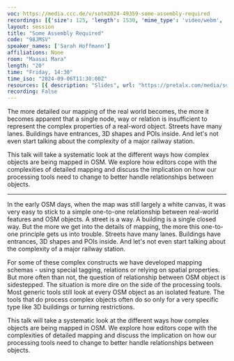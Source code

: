 ```yaml
---
voc: https://media.ccc.de/v/sotm2024-49359-some-assembly-required
recordings: [{'size': 125, 'length': 1530, 'mime_type': 'video/webm', 'language': 'eng', 'filename': 'sotm2024-49359-eng-Some_Assembly_Required_webm-hd.webm', 'state': 'new', 'folder': 'webm-hd', 'high_quality': True, 'width': 1920, 'height': 1080, 'updated_at': '2024-11-02T15:01:44.449+01:00', 'recording_url': 'https://cdn.media.ccc.de/events/sotm/2024/webm-hd/sotm2024-49359-eng-Some_Assembly_Required_webm-hd.webm', 'url': 'https://api.media.ccc.de/public/recordings/81306', 'event_url': 'https://api.media.ccc.de/public/events/6ba0affe-8abc-5c98-ac72-e4348cae827e', 'conference_url': 'https://api.media.ccc.de/public/conferences/sotm2024'}, {'size': 60, 'length': 1530, 'mime_type': 'video/webm', 'language': 'eng', 'filename': 'sotm2024-49359-eng-Some_Assembly_Required_webm-sd.webm', 'state': 'new', 'folder': 'webm-sd', 'high_quality': False, 'width': 720, 'height': 576, 'updated_at': '2024-11-02T14:51:04.047+01:00', 'recording_url': 'https://cdn.media.ccc.de/events/sotm/2024/webm-sd/sotm2024-49359-eng-Some_Assembly_Required_webm-sd.webm', 'url': 'https://api.media.ccc.de/public/recordings/81305', 'event_url': 'https://api.media.ccc.de/public/events/6ba0affe-8abc-5c98-ac72-e4348cae827e', 'conference_url': 'https://api.media.ccc.de/public/conferences/sotm2024'}, {'size': 42, 'length': 1530, 'mime_type': 'video/mp4', 'language': 'eng', 'filename': 'sotm2024-49359-eng-Some_Assembly_Required_sd.mp4', 'state': 'new', 'folder': 'h264-sd', 'high_quality': False, 'width': 720, 'height': 576, 'updated_at': '2024-11-02T14:33:56.131+01:00', 'recording_url': 'https://cdn.media.ccc.de/events/sotm/2024/h264-sd/sotm2024-49359-eng-Some_Assembly_Required_sd.mp4', 'url': 'https://api.media.ccc.de/public/recordings/81304', 'event_url': 'https://api.media.ccc.de/public/events/6ba0affe-8abc-5c98-ac72-e4348cae827e', 'conference_url': 'https://api.media.ccc.de/public/conferences/sotm2024'}, {'size': 23, 'length': 1530, 'mime_type': 'audio/mpeg', 'language': 'eng', 'filename': 'sotm2024-49359-eng-Some_Assembly_Required_mp3.mp3', 'state': 'new', 'folder': 'mp3', 'high_quality': False, 'width': 0, 'height': 0, 'updated_at': '2024-11-02T14:32:02.747+01:00', 'recording_url': 'https://cdn.media.ccc.de/events/sotm/2024/mp3/sotm2024-49359-eng-Some_Assembly_Required_mp3.mp3', 'url': 'https://api.media.ccc.de/public/recordings/81303', 'event_url': 'https://api.media.ccc.de/public/events/6ba0affe-8abc-5c98-ac72-e4348cae827e', 'conference_url': 'https://api.media.ccc.de/public/conferences/sotm2024'}, {'size': 114, 'length': 1530, 'mime_type': 'video/mp4', 'language': 'eng', 'filename': 'sotm2024-49359-eng-Some_Assembly_Required_hd.mp4', 'state': 'new', 'folder': 'h264-hd', 'high_quality': True, 'width': 1920, 'height': 1080, 'updated_at': '2024-11-02T14:30:25.302+01:00', 'recording_url': 'https://cdn.media.ccc.de/events/sotm/2024/h264-hd/sotm2024-49359-eng-Some_Assembly_Required_hd.mp4', 'url': 'https://api.media.ccc.de/public/recordings/81302', 'event_url': 'https://api.media.ccc.de/public/events/6ba0affe-8abc-5c98-ac72-e4348cae827e', 'conference_url': 'https://api.media.ccc.de/public/conferences/sotm2024'}]
layout: session
title: "Some Assembly Required"
code: "98JMSV"
speaker_names: ['Sarah Hoffmann']
affiliations: None
room: "Maasai Mara"
length: "20"
time: "Friday, 14:30"
time_iso: "2024-09-06T11:30:00Z"
resources: [{ description: "Slides", url: "https://pretalx.com/media/sotm2024/submissions/98JMSV/resources/sotm2024_assembly_required_fYtOQFq.pdf" }]
recording: False
---
```


The more detailed our mapping of the real world becomes, the more it becomes apparent that a single node, way or relation is insufficient to represent the complex properties of a real-word object. Streets have many lanes. Buildings have entrances, 3D shapes and POIs inside. And let's not even start talking about the complexity of a major railway station.

This talk will take a systematic look at the different ways how complex objects are being mapped in OSM. We explore how editors cope with the complexities of detailed mapping and discuss the implication on how our processing tools need to change to better handle relationships between objects.

<hr>

In the early OSM days, when the map was still largely a white canvas, it was very easy to stick to a simple one-to-one relationship between real-world features and OSM objects. A street is a way. A building is a single closed way.
But the more we get into the details of mapping, the more this one-to-one principle gets us into trouble. Streets have many lanes. Buildings have entrances, 3D shapes and POIs inside. And let's not even start talking about the complexity of a major railway station.

For some of these complex constructs we have developed mapping schemas - using special tagging, relations or relying on spatial properties. But more often than not, the question of relationship between OSM object is sidestepped. The situation is more dire on the side of the processing tools. Most generic tools still look at every OSM object as an isolated feature. The tools that do process complex objects often do so only for a very specific type like 3D buildings or turning restrictions.

This talk will take a systematic look at the different ways how complex objects are being mapped in OSM. We explore how editors cope with the complexities of detailed mapping and discuss the implication on how our processing tools need to change to better handle relationships between objects.


